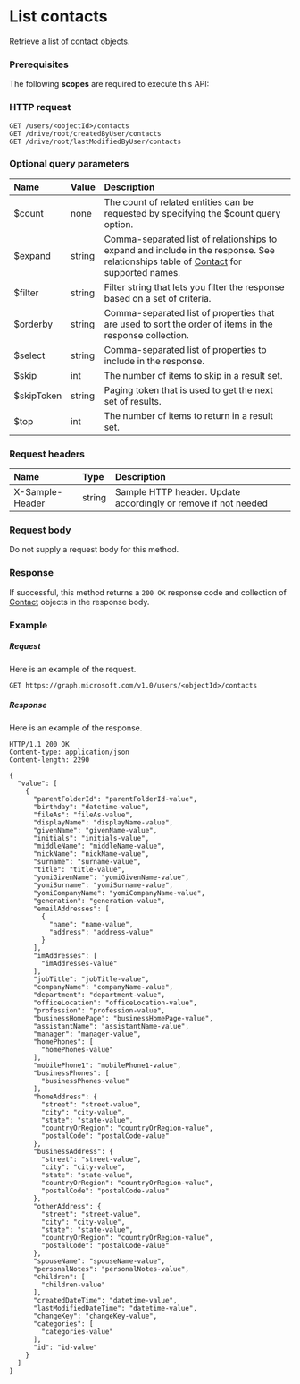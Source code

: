 # List contacts

Retrieve a list of contact objects.
### Prerequisites
The following **scopes** are required to execute this API: 
### HTTP request
<!-- { "blockType": "ignored" } -->
```http
GET /users/<objectId>/contacts
GET /drive/root/createdByUser/contacts
GET /drive/root/lastModifiedByUser/contacts
```
### Optional query parameters
|Name|Value|Description|
|:---------------|:--------|:-------|
|$count|none|The count of related entities can be requested by specifying the $count query option.|
|$expand|string|Comma-separated list of relationships to expand and include in the response. See relationships table of [Contact](../resources/contact.md) for supported names. |
|$filter|string|Filter string that lets you filter the response based on a set of criteria.|
|$orderby|string|Comma-separated list of properties that are used to sort the order of items in the response collection.|
|$select|string|Comma-separated list of properties to include in the response.|
|$skip|int|The number of items to skip in a result set.|
|$skipToken|string|Paging token that is used to get the next set of results.|
|$top|int|The number of items to return in a result set.|

### Request headers
| Name       | Type | Description|
|:-----------|:------|:----------|
| X-Sample-Header  | string  | Sample HTTP header. Update accordingly or remove if not needed|

### Request body
Do not supply a request body for this method.
### Response
If successful, this method returns a `200 OK` response code and collection of [Contact](../resources/contact.md) objects in the response body.
### Example
##### Request
Here is an example of the request.
<!-- {
  "blockType": "request",
  "name": "get_contacts"
}-->
```http
GET https://graph.microsoft.com/v1.0/users/<objectId>/contacts
```
##### Response
Here is an example of the response.
<!-- {
  "blockType": "response",
  "truncated": false,
  "@odata.type": "microsoft.graph.contact",
  "isCollection": true
} -->
```http
HTTP/1.1 200 OK
Content-type: application/json
Content-length: 2290

{
  "value": [
    {
      "parentFolderId": "parentFolderId-value",
      "birthday": "datetime-value",
      "fileAs": "fileAs-value",
      "displayName": "displayName-value",
      "givenName": "givenName-value",
      "initials": "initials-value",
      "middleName": "middleName-value",
      "nickName": "nickName-value",
      "surname": "surname-value",
      "title": "title-value",
      "yomiGivenName": "yomiGivenName-value",
      "yomiSurname": "yomiSurname-value",
      "yomiCompanyName": "yomiCompanyName-value",
      "generation": "generation-value",
      "emailAddresses": [
        {
          "name": "name-value",
          "address": "address-value"
        }
      ],
      "imAddresses": [
        "imAddresses-value"
      ],
      "jobTitle": "jobTitle-value",
      "companyName": "companyName-value",
      "department": "department-value",
      "officeLocation": "officeLocation-value",
      "profession": "profession-value",
      "businessHomePage": "businessHomePage-value",
      "assistantName": "assistantName-value",
      "manager": "manager-value",
      "homePhones": [
        "homePhones-value"
      ],
      "mobilePhone1": "mobilePhone1-value",
      "businessPhones": [
        "businessPhones-value"
      ],
      "homeAddress": {
        "street": "street-value",
        "city": "city-value",
        "state": "state-value",
        "countryOrRegion": "countryOrRegion-value",
        "postalCode": "postalCode-value"
      },
      "businessAddress": {
        "street": "street-value",
        "city": "city-value",
        "state": "state-value",
        "countryOrRegion": "countryOrRegion-value",
        "postalCode": "postalCode-value"
      },
      "otherAddress": {
        "street": "street-value",
        "city": "city-value",
        "state": "state-value",
        "countryOrRegion": "countryOrRegion-value",
        "postalCode": "postalCode-value"
      },
      "spouseName": "spouseName-value",
      "personalNotes": "personalNotes-value",
      "children": [
        "children-value"
      ],
      "createdDateTime": "datetime-value",
      "lastModifiedDateTime": "datetime-value",
      "changeKey": "changeKey-value",
      "categories": [
        "categories-value"
      ],
      "id": "id-value"
    }
  ]
}
```

<!-- uuid: 8fcb5dbc-d5aa-4681-8e31-b001d5168d79
2015-10-25 14:57:30 UTC -->
<!-- {
  "type": "#page.annotation",
  "description": "List contacts",
  "keywords": "",
  "section": "documentation",
  "tocPath": ""
}-->